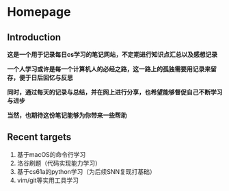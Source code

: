 # Homepage

## Introduction
**这是一个用于记录每日cs学习的笔记网站，不定期进行知识点汇总以及感想记录**   

**一个人学习或许是每一个计算机人的必经之路，这一路上的孤独需要用记录来留存，便于日后回忆与反思**  

**同时，通过每天的记录与总结，并在网上进行分享，也希望能够督促自己不断学习与进步**  

**当然，也期待这份笔记能够为你带来一些帮助**

## Recent targets
1. 基于macOS的命令行学习
2. 洛谷刷题（代码实现能力学习）
3. 基于cs61a的python学习（为后续SNN复现打基础）
4. vim/git等实用工具学习   